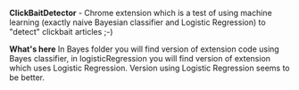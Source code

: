 **ClickBaitDetector** - Chrome extension which is a test of using machine learning (exactly naive Bayesian classifier and Logistic Regression) to "detect" clickbait articles ;-)

**What's here**
In Bayes folder you will find version of extension code using Bayes classifier, in logisticRegression you will find version of extension which uses Logistic Regression.
Version using Logistic Regression seems to be better.
